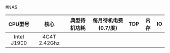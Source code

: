 #NAS 


| CPU型号 | 核心 | 典型待机功耗 | 每月待机电费(0.7/度) | TDP | 内存 | IO |
| :--: | :--: | ---- | ---- | :--: | :--: | :--: |
| Intel J1900 | 4C4T 2.42Ghz |  |  |  |  |  |
